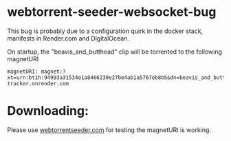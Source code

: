 # webtorrent-seeder-websocket-bug

This bug is probably due to a configuration quirk in the docker stack, manifests in Render.com and DigitalOcean.

On startup, the "beavis_and_butthead" clip will be torrented to the following magnetURI

```
magnetURI: magnet:?xt=urn:btih:94993a31534e1a8466230e27be4ab1a5767eb8b5&dn=beavis_and_butthead.mp4&tr=wss%3A%2F%2Fwebtorrent-tracker.onrender.com
```

# Downloading:

Please use [webtorrentseeder.com](https://webtorrentseeder.com) for testing the magnetURI is working.
